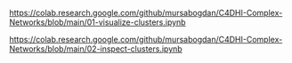 https://colab.research.google.com/github/mursabogdan/C4DHI-Complex-Networks/blob/main/01-visualize-clusters.ipynb

https://colab.research.google.com/github/mursabogdan/C4DHI-Complex-Networks/blob/main/02-inspect-clusters.ipynb

